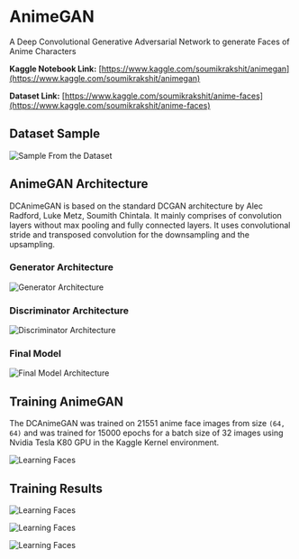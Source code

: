 # AnimeGAN
A Deep Convolutional Generative Adversarial Network to generate Faces of Anime Characters

**Kaggle Notebook Link:** [https://www.kaggle.com/soumikrakshit/animegan](https://www.kaggle.com/soumikrakshit/animegan)

**Dataset Link:** [https://www.kaggle.com/soumikrakshit/anime-faces](https://www.kaggle.com/soumikrakshit/anime-faces)

## Dataset Sample
![Sample From the Dataset](./images/dataset-sample.png)

## AnimeGAN Architecture

DCAnimeGAN is based on the standard DCGAN architecture by Alec Radford, Luke Metz, Soumith Chintala. It mainly comprises of convolution layers without max pooling and fully connected layers. It uses convolutional stride and transposed convolution for the downsampling and the upsampling.

### Generator Architecture

![Generator Architecture](./images/generator.svg)

### Discriminator Architecture

![Discriminator Architecture](./images/discriminator.svg)

### Final Model

![Final Model Architecture](./images/gan.svg)

## Training AnimeGAN

The DCAnimeGAN was trained on 21551 anime face images from size `(64, 64)` and was trained for 15000 epochs for a batch size of 32 images using Nvidia Tesla K80 GPU in the Kaggle Kernel environment.

![Learning Faces](./images/training_process.gif)

## Training Results

![Learning Faces](./images/generator_loss.png)

![Learning Faces](./images/discriminator_loss.png)

![Learning Faces](./images/smaple_output.png)
